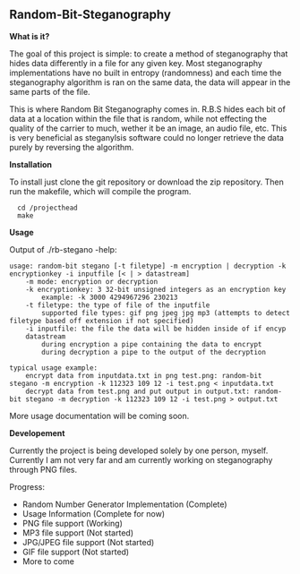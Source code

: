 ## Random-Bit-Steganography

**What is it?**

The goal of this project is simple: to create a method of steganography that hides data differently in a file for any given key. Most steganography implementations have no built in entropy (randomness) and each time the steganography algorithm is ran on the same data, the data will appear in the same parts of the file.

This is where Random Bit Steganography comes in. R.B.S hides each bit of data at a location within the file that is random, while not effecting the quality of the carrier to much, wether it be an image, an audio file, etc. This is very beneficial as steganylsis software could no longer retrieve the data purely by reversing the algorithm. 

**Installation**

To install just clone the git repository or download the zip repository.
Then run the makefile, which will compile the program.

```
  cd /projecthead
  make
```

**Usage**

Output of ./rb-stegano -help:

```
usage: random-bit stegano [-t filetype] -m encryption | decryption -k encryptionkey -i inputfile [< | > datastream]
	-m mode: encryption or decryption
	-k encryptionkey: 3 32-bit unsigned integers as an encryption key
		example: -k 3000 4294967296 230213
	-t filetype: the type of file of the inputfile
		supported file types: gif png jpeg jpg mp3 (attempts to detect filetype based off extension if not specified)
	-i inputfile: the file the data will be hidden inside of if encyp
	datastream
		during encryption a pipe containing the data to encrypt
		during decryption a pipe to the output of the decryption

typical usage example:
	encrypt data from inputdata.txt in png test.png: random-bit stegano -m encryption -k 112323 109 12 -i test.png < inputdata.txt
	decrypt data from test.png and put output in output.txt: random-bit stegano -m decryption -k 112323 109 12 -i test.png > output.txt
```

More usage documentation will be coming soon.

**Developement**

Currently the project is being developed solely by one person, myself. Currently I am not very far and am currently working on steganography through PNG files.

Progress:

* Random Number Generator Implementation (Complete)
* Usage Information (Complete for now)
* PNG file support (Working)
* MP3 file support (Not started)
* JPG/JPEG file support (Not started)
* GIF file support (Not started)
* More to come
